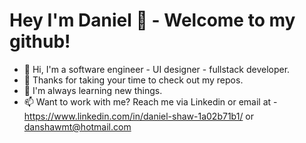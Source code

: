 # Hey I'm Daniel 👋 - Welcome to my github!

- 👋 Hi, I'm a software engineer - UI designer - fullstack developer.
- 👀 Thanks for taking your time to check out my repos.
- 🌱 I'm always learning new things.
- 📫 Want to work with me? Reach me via Linkedin or email at - https://www.linkedin.com/in/daniel-shaw-1a02b71b1/ or danshawmt@hotmail.com

<!---
Daniel-Shaw-MT/Daniel-Shaw-MT is a ✨ special ✨ repository because its `README.md` (this file) appears on your GitHub profile.
You can click the Preview link to take a look at your changes.
--->
